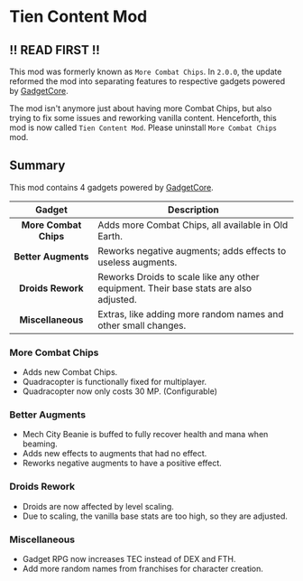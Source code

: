 # Tien Content Mod

## !! READ FIRST !!

This mod was formerly known as `More Combat Chips`. In `2.0.0`, the update reformed the mod into separating features to respective gadgets powered by [GadgetCore](https://github.com/SuperKael/Gadget-Core).

The mod isn't anymore just about having more Combat Chips, but also trying to fix some issues and reworking vanilla content. Henceforth, this mod is now called `Tien Content Mod`. Please uninstall `More Combat Chips` mod.

## Summary

This mod contains 4 gadgets powered by [GadgetCore](https://github.com/SuperKael/Gadget-Core).

| Gadget | Description |
| :----: | ----------- |
| **More Combat Chips** | Adds more Combat Chips, all available in Old Earth. |
| **Better Augments** | Reworks negative augments; adds effects to useless augments. |
| **Droids Rework** | Reworks Droids to scale like any other equipment. Their base stats are also adjusted. |
| **Miscellaneous** | Extras, like adding more random names and other small changes. |

### More Combat Chips

- Adds new Combat Chips.
- Quadracopter is functionally fixed for multiplayer.
- Quadracopter now only costs 30 MP. (Configurable)

### Better Augments

- Mech City Beanie is buffed to fully recover health and mana when beaming.
- Adds new effects to augments that had no effect.
- Reworks negative augments to have a positive effect.

### Droids Rework

- Droids are now affected by level scaling.
- Due to scaling, the vanilla base stats are too high, so they are adjusted.

### Miscellaneous

- Gadget RPG now increases TEC instead of DEX and FTH.
- Add more random names from franchises for character creation.